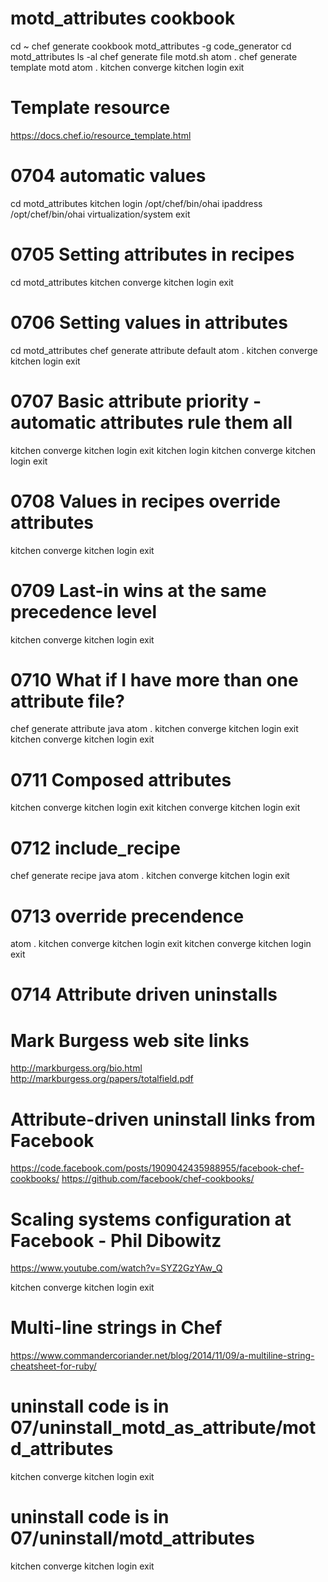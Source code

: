 motd_attributes cookbook
=============================
cd ~
chef generate cookbook motd_attributes -g code_generator
cd motd_attributes
ls -al
chef generate file motd.sh
atom .
chef generate template motd
atom .
kitchen converge
kitchen login
exit

# Template resource
https://docs.chef.io/resource_template.html

0704 automatic values
=====================
cd motd_attributes
kitchen login
/opt/chef/bin/ohai ipaddress
/opt/chef/bin/ohai virtualization/system
exit

0705 Setting attributes in recipes
==================================
cd motd_attributes
kitchen converge
kitchen login
exit

0706 Setting values in attributes
=================================
cd motd_attributes
chef generate attribute default
atom .
kitchen converge
kitchen login
exit

0707 Basic attribute priority - automatic attributes rule them all
==================================================================
kitchen converge
kitchen login
exit
kitchen login
kitchen converge
kitchen login
exit

0708 Values in recipes override attributes
==========================================
kitchen converge
kitchen login
exit

0709 Last-in wins at the same precedence level
==============================================
kitchen converge
kitchen login
exit

0710 What if I have more than one attribute file?
=================================================
chef generate attribute java
atom .
kitchen converge
kitchen login
exit
kitchen converge
kitchen login
exit

0711 Composed attributes
========================
kitchen converge
kitchen login
exit
kitchen converge
kitchen login
exit

0712 include_recipe
===================
chef generate recipe java
atom .
kitchen converge
kitchen login
exit

0713 override precendence
=========================
atom .
kitchen converge
kitchen login
exit
kitchen converge
kitchen login
exit

0714 Attribute driven uninstalls
================================
# Mark Burgess web site links
http://markburgess.org/bio.html
http://markburgess.org/papers/totalfield.pdf

# Attribute-driven uninstall links from Facebook
https://code.facebook.com/posts/1909042435988955/facebook-chef-cookbooks/
https://github.com/facebook/chef-cookbooks/
# Scaling systems configuration at Facebook - Phil Dibowitz
https://www.youtube.com/watch?v=SYZ2GzYAw_Q

kitchen converge
kitchen login
exit

# Multi-line strings in Chef
https://www.commandercoriander.net/blog/2014/11/09/a-multiline-string-cheatsheet-for-ruby/

# uninstall code is in 07/uninstall_motd_as_attribute/motd_attributes
kitchen converge
kitchen login
exit

# uninstall code is in 07/uninstall/motd_attributes
kitchen converge
kitchen login
exit


